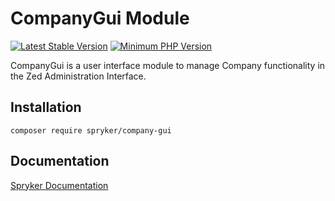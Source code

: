 # CompanyGui Module
[![Latest Stable Version](https://poser.pugx.org/spryker/company-gui/v/stable.svg)](https://packagist.org/packages/spryker/company-gui)
[![Minimum PHP Version](https://img.shields.io/badge/php-%3E%3D%208.0-8892BF.svg)](https://php.net/)

CompanyGui is a user interface module to manage Company functionality in the Zed Administration Interface.

## Installation

```
composer require spryker/company-gui
```

## Documentation

[Spryker Documentation](https://docs.spryker.com)
